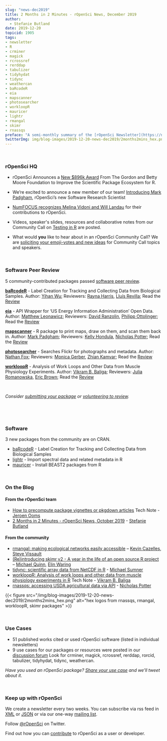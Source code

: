 ```yaml
---
slug: "news-dec2019"
title: 2 Months in 2 Minutes - rOpenSci News, December 2019
author:
  - Stefanie Butland
date: 2019-12-20
topicid: 1905
tags:
- newsletter
- R
- crminer
- magick
- rcrossref
- rerddap
- tabulizer
- tidyhydat
- tidync
- weathercan
- baRcodeR
- eia
- mapscanner
- photosearcher
- workloopR
- mauricer
- lightr
- rmangal
- skimr
- rnassqs
preface: "A semi-monthly summary of the [rOpenSci Newsletter](https://news.ropensci.org/) including software reviews, packages on CRAN, use cases, posts from staff and community, and events. October 28 to December 9, 2019"
twitterImg: img/blog-images/2019-12-20-news-dec2019/2months2mins_hex.png
---
```


&nbsp;

### rOpenSci HQ

* rOpenSci Announces a [New $896k Award](/blog/2019/11/06/scientific-package-ecosystem/) From The Gordon and Betty Moore Foundation to Improve the Scientific Package Ecosystem for R.

* We’re excited to announce a new member of our team! [Introducing Mark Padgham](/blog/2019/12/03/mark-padgham/), rOpenSci’s new Software Research Scientist

* [NumFOCUS recognizes Melina Vidoni and Will Landau](/blog/2019/11/25/numfocus-awards/) for their contributions to rOpenSci.

*  Videos, speaker's slides, resources and collaborative notes from our Community Call on [Testing in R](/commcalls/2019-12-05/) are posted.

* What would **you** like to hear about in an rOpenSci Community Call? We are [soliciting your emoji-votes and new ideas](https://github.com/ropensci-org/community-calls) for Community Call topics and speakers.

&nbsp;

### Software Peer Review

5 community-contributed packages passed [software peer review](/software-review/).

<!---- alphabetical order. For link to package, use 1) https://docs.ropensci.org/pkgname when docs are rendered without errors or bad links to images or 2) to the source code page e.g. https://github.com/ropensci/grainchanger when docs page has errors
---->
**[baRcodeR](https://docs.ropensci.org/baRcodeR/)** - Label Creation for Tracking and Collecting Data from Biological Samples. Author: [Yihan Wu](https://github.com/yihanwu); Reviewers: [Rayna Harris](/authors/rayna-harris/), [Lluís Revilla](https://github.com/llrs); Read the [Review](https://github.com/ropensci/onboarding/issues/338)

**[eia](https://docs.ropensci.org/eia/)** - API Wrapper for ‘US Energy Information Administration’ Open Data. Author: [Matthew Leonawicz](https://github.com/leonawicz); Reviewers: [David Ranzolin](/authors/david-ranzolin/), [Philipp Ottolinger](https://github.com/ottlngr); Read the [Review](https://github.com/ropensci/onboarding/issues/342)

**[mapscanner](https://github.com/mpadge/mapscanner)** - R package to print maps, draw on them, and scan them back in. Author: [Mark Padgham](/authors/mark-padgham/); Reviewers: [Kelly Hondula](https://github.com/khondula), [Nicholas Potter](/authors/nicholas-potter/); Read the [Review](https://github.com/ropensci/onboarding/issues/330)

**[photosearcher](https://docs.ropensci.org/photosearcher/)** - Searches Flickr for photographs and metadata. Author: [Nathan Fox](https://github.com/nfox29); Reviewers: [Monica Gerber](/authors/monica-gerber/), [Zhian Kamvar](https://github.com/zkamvar); Read the [Review](https://github.com/ropensci/onboarding/issues/325)

**[workloopR](https://docs.ropensci.org/workloopR/)** - Analysis of Work Loops and Other Data from Muscle Physiology Experiments. Author: [Vikram B. Baliga](/authors/vikram-b.-baliga/); Reviewers: [Julia Romanowska](https://github.com/jromanowska), [Eric Brown](https://github.com/eebrown); Read the [Review](https://github.com/ropensci/onboarding/issues/326)

&nbsp;

_Consider [submitting your package](https://devguide.ropensci.org/softwarereviewintro.html) or [volunteering to review](https://devguide.ropensci.org/softwarereviewintro.html#whyreview)._

&nbsp;

&nbsp;

### Software

3 new packages from the community are on CRAN.

* [baRcodeR](https://docs.ropensci.org/baRcodeR/) - Label Creation for Tracking and Collecting Data from Biological Samples
* [lightr](https://docs.ropensci.org/lightr/) - Import spectral data and related metadata in R
* [mauricer](https://docs.ropensci.org/mauricer/) - Install BEAST2 packages from R

&nbsp;

### On the Blog

#### From the rOpenSci team

* [How to precompute package vignettes or pkgdown articles](/technotes/2019/12/08/precompute-vignettes/) Tech Note - [Jeroen Ooms](/authors/jeroen-ooms/)
* [2 Months in 2 Minutes - rOpenSci News, October 2019](/blog/2019/10/17/news-oct2019/) - [Stefanie Butland](/authors/stefanie-butland/)


#### From the community

* [rmangal: making ecological networks easily accessible](/blog/2019/10/21/rmangal/) –  [Kevin Cazelles](/authors/kevin-cazelles/), [Steve Vissault](/authors/steve-vissault/)
* [(Re)introducing skimr v2 - A year in the life of an open source R project](/blog/2019/10/29/skimrv2/) –  [Michael Quinn](/authors/michael-quinn/), [Elin Waring](/authors/elin-waring/)
* [tidync: scientific array data from NetCDF in R](/blog/2019/11/05/tidync/) - [Michael Sumner](/authors/michael-sumner/)
* [workloopR: Analysis of work loops and other data from muscle physiology experiments in R](/technotes/2019/11/14/workloopr-release/) Tech Note - [Vikram B. Baliga](/authors/vikram-b.-baliga/)
* [rnassqs: accessing USDA agricultural data via API](/blog/2019/11/26/rnassqs/) - [Nicholas Potter](/authors/nicholas-potter/)


{{< figure src="/img/blog-images/2019-12-20-news-dec2019/2months2mins_hex.png"
alt="hex logos from rnassqs, rmangal, workloopR, skimr packages" >}}

&nbsp;

### Use Cases

* 51 published works cited or used rOpenSci software (listed in individual newsletters)
* 9 use cases for our packages or resources were posted in our [discussion forum](https://discuss.ropensci.org/c/usecases) Look for crminer, magick, rcrossref, rerddap, rorcid, tabulizer, tidyhydat, tidync, weathercan.


_Have you used an rOpenSci package? [Share your use case](https://discuss.ropensci.org/c/usecases) and we’ll tweet about it._

&nbsp;

### Keep up with rOpenSci

We create a newsletter every two weeks. You can subscribe via rss feed in [XML](https://news.ropensci.org/feed.xml) or [JSON](https://news.ropensci.org/feed.json) or via our one-way [mailing list](/#subscribe).

Follow [@rOpenSci](https://twitter.com/ropensci) on Twitter.

Find out how you can [contribute](https://devguide.ropensci.org/contributingguide.html) to rOpenSci as a user or developer.
